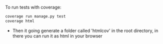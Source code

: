 
To run tests with coverage:
```bash
coverage run manage.py test
coverage html
```
- Then it going generate a folder called 'htmlcov' in the root directory, in there you can run it as html in your browser